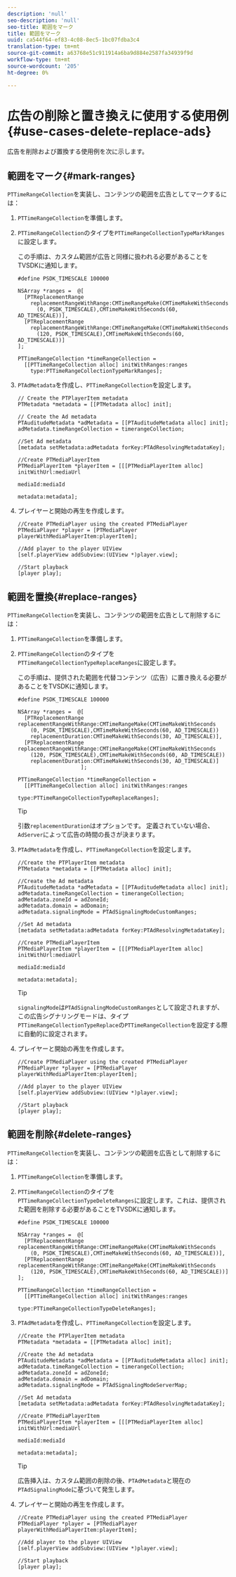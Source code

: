 ```yaml
---
description: 'null'
seo-description: 'null'
seo-title: 範囲をマーク
title: 範囲をマーク
uuid: ca544f64-ef83-4c08-8ec5-1bc07fdba3c4
translation-type: tm+mt
source-git-commit: a63768e51c911914a6ba9d884e2587fa34939f9d
workflow-type: tm+mt
source-wordcount: '205'
ht-degree: 0%

---
```



# 広告の削除と置き換えに使用する使用例{#use-cases-delete-replace-ads}

広告を削除および置換する使用例を次に示します。

## 範囲をマーク{#mark-ranges}

`PTTimeRangeCollection`を実装し、コンテンツの範囲を広告としてマークするには：
1. `PTTimeRangeCollection`を準備します。
1. `PTTimeRangeCollection`のタイプを`PTTimeRangeCollectionTypeMarkRanges`に設定します。

   この手順は、カスタム範囲が広告と同様に扱われる必要があることをTVSDKに通知します。

   ```
   #define PSDK_TIMESCALE 100000 
   
   NSArray *ranges =  @[ 
     [PTReplacementRange  
       replacementRangeWithRange:CMTimeRangeMake(CMTimeMakeWithSeconds 
         (0, PSDK_TIMESCALE),CMTimeMakeWithSeconds(60, AD_TIMESCALE))], 
     [PTReplacementRange  
       replacementRangeWithRange:CMTimeRangeMake(CMTimeMakeWithSeconds 
         (120, PSDK_TIMESCALE),CMTimeMakeWithSeconds(60, AD_TIMESCALE))] 
   ]; 
   
   PTTimeRangeCollection *timeRangeCollection =  
     [[PTTimeRangeCollection alloc] initWithRanges:ranges  
       type:PTTimeRangeCollectionTypeMarkRanges];
   ```

1. `PTAdMetadata`を作成し、`PTTimeRangeCollection`を設定します。

   ```
   // Create the PTPlayerItem metadata 
   PTMetadata *metadata = [[PTMetadata alloc] init]; 
   
   // Create the Ad metadata 
   PTAuditudeMetadata *adMetadata = [[PTAuditudeMetadata alloc] init]; 
   adMetadata.timeRangeCollection = timerangeCollection; 
   
   //Set Ad metadata 
   [metadata setMetadata:adMetadata forKey:PTAdResolvingMetadataKey]; 
   
   //Create PTMediaPlayerItem 
   PTMediaPlayerItem *playerItem = [[[PTMediaPlayerItem alloc] initWithUrl:mediaUrl 
                                                                   mediaId:mediaId 
                                                                  metadata:metadata];
   ```

1. プレイヤーと開始の再生を作成します。

   ```
   //Create PTMediaPlayer using the created PTMediaPlayer 
   PTMediaPlayer *player = [PTMediaPlayer playerWithMediaPlayerItem:playerItem]; 
   
   //Add player to the player UIView 
   [self.playerView addSubview:(UIView *)player.view]; 
   
   //Start playback 
   [player play];
   ```

## 範囲を置換{#replace-ranges}

`PTTimeRangeCollection`を実装し、コンテンツの範囲を広告として削除するには：
1. `PTTimeRangeCollection`を準備します。
1. `PTTimeRangeCollection`のタイプを`PTTimeRangeCollectionTypeReplaceRanges`に設定します。

   この手順は、提供された範囲を代替コンテンツ（広告）に置き換える必要があることをTVSDKに通知します。

   ```
   #define PSDK_TIMESCALE 100000 
   
   NSArray *ranges =  @[ 
     [PTReplacementRange replacementRangeWithRange:CMTimeRangeMake(CMTimeMakeWithSeconds 
       (0, PSDK_TIMESCALE),CMTimeMakeWithSeconds(60, AD_TIMESCALE))  
       replacementDuration:CMTimeMakeWithSeconds(30, AD_TIMESCALE)], 
     [PTReplacementRange replacementRangeWithRange:CMTimeRangeMake(CMTimeMakeWithSeconds 
       (120, PSDK_TIMESCALE),CMTimeMakeWithSeconds(60, AD_TIMESCALE))  
       replacementDuration:CMTimeMakeWithSeconds(30, AD_TIMESCALE)] 
                       ]; 
   
   PTTimeRangeCollection *timeRangeCollection =  
     [[PTTimeRangeCollection alloc] initWithRanges:ranges  
                                              type:PTTimeRangeCollectionTypeReplaceRanges];
   ```

   >[!TIP]
   >
   >引数`replacementDuration`はオプションです。 定義されていない場合、`AdServer`によって広告の時間の長さが決まります。

1. `PTAdMetadata`を作成し、`PTTimeRangeCollection`を設定します。

   ```
   //Create the PTPlayerItem metadata 
   PTMetadata *metadata = [[PTMetadata alloc] init]; 
   
   //Create the Ad metadata 
   PTAuditudeMetadata *adMetadata = [[PTAuditudeMetadata alloc] init]; 
   adMetadata.timeRangeCollection = timerangeCollection; 
   adMetadata.zoneId = adZoneId; 
   adMetadata.domain = adDomain; 
   adMetadata.signalingMode = PTAdSignalingModeCustomRanges; 
   
   //Set Ad metadata 
   [metadata setMetadata:adMetadata forKey:PTAdResolvingMetadataKey]; 
   
   //Create PTMediaPlayerItem 
   PTMediaPlayerItem *playerItem = [[[PTMediaPlayerItem alloc] initWithUrl:mediaUrl 
                                                                   mediaId:mediaId 
                                                                  metadata:metadata];
   ```

   >[!TIP]
   >
   >`signalingMode`は`PTAdSignalingModeCustomRanges`として設定されますが、この広告シグナリングモードは、タイプ`PTTimeRangeCollectionTypeReplace`の`PTTimeRangeCollection`を設定する際に自動的に設定されます。

1. プレイヤーと開始の再生を作成します。

   ```
   //Create PTMediaPlayer using the created PTMediaPlayer 
   PTMediaPlayer *player = [PTMediaPlayer playerWithMediaPlayerItem:playerItem]; 
   
   //Add player to the player UIView 
   [self.playerView addSubview:(UIView *)player.view]; 
   
   //Start playback 
   [player play];
   ```

## 範囲を削除{#delete-ranges}

`PTTimeRangeCollection`を実装し、コンテンツの範囲を広告として削除するには：
1. `PTTimeRangeCollection`を準備します。
1. `PTTimeRangeCollection`のタイプを`PTTimeRangeCollectionTypeDeleteRanges`に設定します。これは、提供された範囲を削除する必要があることをTVSDKに通知します。

   ```
   #define PSDK_TIMESCALE 100000 
   
   NSArray *ranges =  @[ 
     [PTReplacementRange replacementRangeWithRange:CMTimeRangeMake(CMTimeMakeWithSeconds 
       (0, PSDK_TIMESCALE),CMTimeMakeWithSeconds(60, AD_TIMESCALE))], 
     [PTReplacementRange replacementRangeWithRange:CMTimeRangeMake(CMTimeMakeWithSeconds 
       (120, PSDK_TIMESCALE),CMTimeMakeWithSeconds(60, AD_TIMESCALE))] 
   ]; 
   
   PTTimeRangeCollection *timeRangeCollection =  
     [[PTTimeRangeCollection alloc] initWithRanges:ranges  
                                              type:PTTimeRangeCollectionTypeDeleteRanges];
   ```

1. `PTAdMetadata`を作成し、`PTTimeRangeCollection`を設定します。

   ```
   //Create the PTPlayerItem metadata 
   PTMetadata *metadata = [[PTMetadata alloc] init]; 
   
   //Create the Ad metadata 
   PTAuditudeMetadata *adMetadata = [[PTAuditudeMetadata alloc] init]; 
   adMetadata.timeRangeCollection = timerangeCollection; 
   adMetadata.zoneId = adZoneId; 
   adMetadata.domain = adDomain; 
   adMetadata.signalingMode = PTAdSignalingModeServerMap; 
   
   //Set Ad metadata 
   [metadata setMetadata:adMetadata forKey:PTAdResolvingMetadataKey]; 
   
   //Create PTMediaPlayerItem 
   PTMediaPlayerItem *playerItem = [[[PTMediaPlayerItem alloc] initWithUrl:mediaUrl 
                                                                   mediaId:mediaId 
                                                                  metadata:metadata];
   ```

   >[!TIP]
   >
   >広告挿入は、カスタム範囲の削除の後、`PTAdMetadata`と現在の`PTAdSignalingMode`に基づいて発生します。

1. プレイヤーと開始の再生を作成します。

   ```
   //Create PTMediaPlayer using the created PTMediaPlayer 
   PTMediaPlayer *player = [PTMediaPlayer playerWithMediaPlayerItem:playerItem]; 
   
   //Add player to the player UIView 
   [self.playerView addSubview:(UIView *)player.view]; 
   
   //Start playback 
   [player play];
   ```
